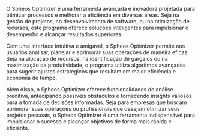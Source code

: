 O Spheos Optimizer é uma ferramenta avançada e inovadora projetada para otimizar processos e melhorar a eficiência em diversas áreas. Seja na gestão de projetos, no desenvolvimento de software, ou na otimização de recursos, este programa oferece soluções inteligentes para impulsionar o desempenho e alcançar resultados superiores.

Com uma interface intuitiva e amigável, o Spheos Optimizer permite aos usuários analisar, planejar e aprimorar suas operações de maneira eficaz. Seja na alocação de recursos, na identificação de gargalos ou na maximização da produtividade, o programa utiliza algoritmos avançados para sugerir ajustes estratégicos que resultam em maior eficiência e economia de tempo.

Além disso, o Spheos Optimizer oferece funcionalidades de análise preditiva, antecipando possíveis obstáculos e fornecendo insights valiosos para a tomada de decisões informadas. Seja para empresas que buscam aprimorar suas operações ou profissionais que desejam otimizar seus projetos pessoais, o Spheos Optimizer é uma ferramenta indispensável para impulsionar o sucesso e alcançar objetivos de forma mais rápida e eficiente.
